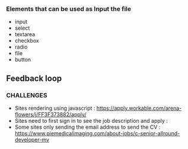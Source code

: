 ### Elements that can be used as Input the file

* input
* select
* textarea
* checkbox
* radio
* file
* button 


## Feedback loop




### CHALLENGES
* Sites rendering using javascript : https://apply.workable.com/arena-flowers/j/FF3F373882/apply/
* Sites need to first sign in to see the job description and apply : 
* Some sites only sending the email address to send the CV : https://www.piemedicalimaging.com/about-jobs/c-senior-allround-developer-mv

    
    